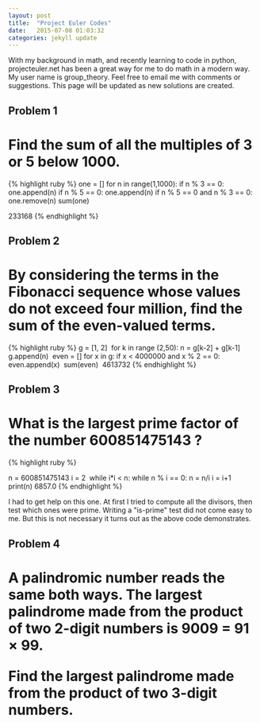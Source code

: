 ```yaml
---
layout: post
title:  "Project Euler Codes"
date:   2015-07-08 01:03:32
categories: jekyll update
---
```


With my background in math, and recently learning to code in python, projecteuler.net has been a great way for me to do math in a modern way. My user name is group_theory. Feel free to email me with comments or suggestions. This page will be updated as new solutions are created.



<h2> Problem 1 </h2>
<h1> Find the sum of all the multiples of 3 or 5 below 1000. </h1>

{% highlight ruby %}
one = []
for n in range(1,1000):
    if n % 3 == 0:
        one.append(n)
    if n % 5 == 0:
        one.append(n)
    if n % 5 == 0 and n % 3 == 0:
        one.remove(n)
sum(one)

233168
{% endhighlight %}


<h2> Problem 2 </h2>
<h1> By considering the terms in the Fibonacci sequence whose values do not exceed four million, find the sum of the even-valued terms. </h1>

{% highlight ruby %}
g = [1, 2]
​
for k in range (2,50):
    n = g[k-2] + g[k-1]
    g.append(n)
​
even = []
for x in g:
    if x < 4000000 and x % 2 == 0:
        even.append(x)
​
sum(even)
​
4613732
{% endhighlight %}


<h2> Problem 3 </h2>
<h1>What is the largest prime factor of the number 600851475143 ?</h1>

{% highlight ruby %}

n = 600851475143
i = 2
​
while i*i < n:
    while n % i == 0:
        n = n/i
    i = i+1
​
print(n)
6857.0
{% endhighlight %}

I had to get help on this one. At first I tried to compute all the divisors, then test which ones were prime. Writing a "is-prime" test did not come easy to me. But this is not necessary it turns out as the above code demonstrates.


<h2>Problem 4 </h2>
<h1> A palindromic number reads the same both ways. The largest palindrome made from the product of two 2-digit numbers is 9009 = 91 × 99.

Find the largest palindrome made from the product of two 3-digit numbers. </h1>
